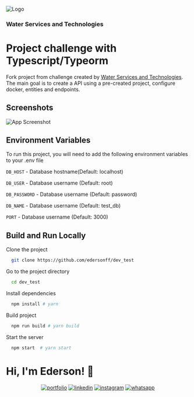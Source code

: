 ![Logo](https://s3.amazonaws.com/enlizt-resources-prod/companies/fde32590-751f-11eb-a39f-5ffd1579e1b3_64_avatar?nocache=1708374010185)

### Water Services and Technologies

# Project challenge with Typescript/Typeorm

Fork project from challenge created by [Water Services and Technologies](https://github.com/Waterservicestech/dev_test). The main goal is to create a API using a pre-created project, configure docker, entities and endpoints.

## Screenshots

![App Screenshot](https://via.placeholder.com/468x300?text=Water%20Services%20and%20Technologies)

## Environment Variables

To run this project, you will need to add the following environment variables to your .env file

`DB_HOST` - Database hostname(Default: localhost)

`DB_USER` - Database username (Default: root)

`DB_PASSWORD` - Database username (Default: password)

`DB_NAME` - Database username (Default: test_db)

`PORT` - Database username (Default: 3000)

## Build and Run Locally

Clone the project

```bash
  git clone https://github.com/edersonff/dev_test
```

Go to the project directory

```bash
  cd dev_test
```

Install dependencies

```bash
  npm install # yarn
```

Build project

```bash
  npm run build # yarn build
```

Start the server

```bash
  npm start  # yarn start
```

# Hi, I'm Ederson! 👋

<div align="center"> 
 
[![portfolio](https://img.shields.io/badge/my_portfolio-000?style=for-the-badge&logo=ko-fi&logoColor=white)](https://ederson.tech/)
[![linkedin](https://img.shields.io/badge/linkedin-0A66C2?style=for-the-badge&logo=linkedin&logoColor=white)](https://www.linkedin.com/in/ederson-franzen-fagundes/)
[![instagram](https://img.shields.io/badge/Instagram-E4405F?style=for-the-badge&logo=instagram&logoColor=white)](https://instagram.com/edersonfff)
[![whatsapp](https://img.shields.io/badge/WhatsApp-25D366?style=for-the-badge&logo=whatsapp&logoColor=white)](https://wa.me/5547996556538)
</div>
